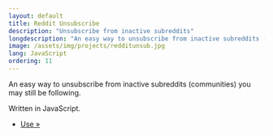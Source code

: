 ```yaml
---
layout: default
title: Reddit Unsubscribe
description: "Unsubscribe from inactive subreddits"
longdescription: "An easy way to unsubscribe from inactive subreddits (communities) you may still be following."
image: /assets/img/projects/redditunsub.jpg
lang: JavaScript
ordering: 11
---
```


An easy way to unsubscribe from inactive subreddits (communities) you may still be following.

Written in <i class="fab fa-js-square" aria-hidden="true"></i> JavaScript.

- [Use &raquo;](/redditunsubinactive)
